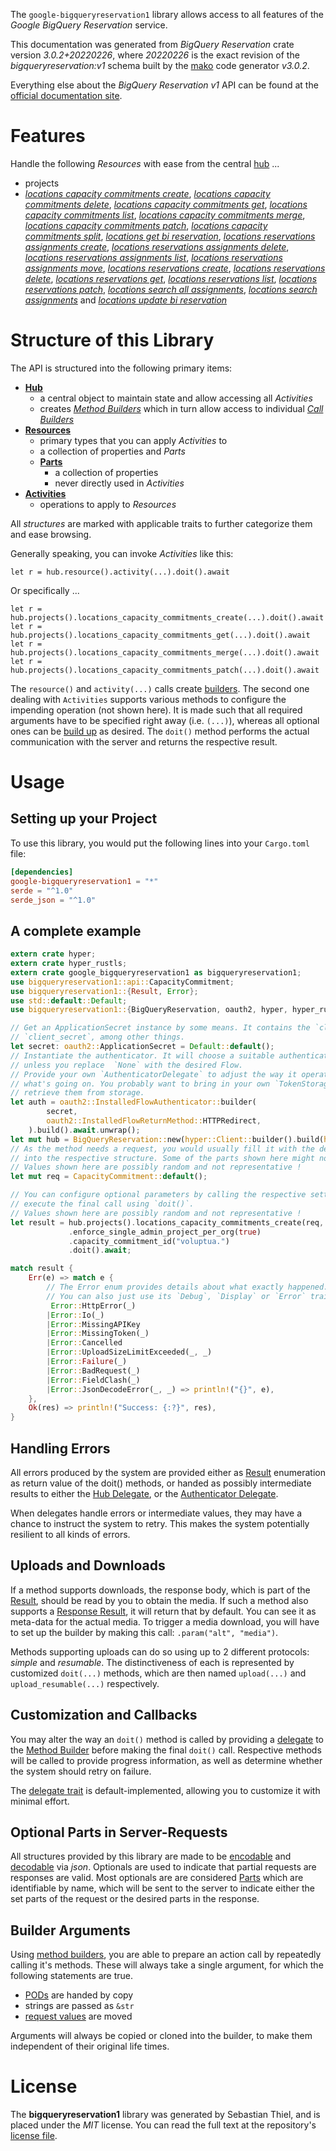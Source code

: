 <!---
DO NOT EDIT !
This file was generated automatically from 'src/mako/api/README.md.mako'
DO NOT EDIT !
-->
The `google-bigqueryreservation1` library allows access to all features of the *Google BigQuery Reservation* service.

This documentation was generated from *BigQuery Reservation* crate version *3.0.2+20220226*, where *20220226* is the exact revision of the *bigqueryreservation:v1* schema built by the [mako](http://www.makotemplates.org/) code generator *v3.0.2*.

Everything else about the *BigQuery Reservation* *v1* API can be found at the
[official documentation site](https://cloud.google.com/bigquery/).
# Features

Handle the following *Resources* with ease from the central [hub](https://docs.rs/google-bigqueryreservation1/3.0.2+20220226/google_bigqueryreservation1/BigQueryReservation) ... 

* projects
 * [*locations capacity commitments create*](https://docs.rs/google-bigqueryreservation1/3.0.2+20220226/google_bigqueryreservation1/api::ProjectLocationCapacityCommitmentCreateCall), [*locations capacity commitments delete*](https://docs.rs/google-bigqueryreservation1/3.0.2+20220226/google_bigqueryreservation1/api::ProjectLocationCapacityCommitmentDeleteCall), [*locations capacity commitments get*](https://docs.rs/google-bigqueryreservation1/3.0.2+20220226/google_bigqueryreservation1/api::ProjectLocationCapacityCommitmentGetCall), [*locations capacity commitments list*](https://docs.rs/google-bigqueryreservation1/3.0.2+20220226/google_bigqueryreservation1/api::ProjectLocationCapacityCommitmentListCall), [*locations capacity commitments merge*](https://docs.rs/google-bigqueryreservation1/3.0.2+20220226/google_bigqueryreservation1/api::ProjectLocationCapacityCommitmentMergeCall), [*locations capacity commitments patch*](https://docs.rs/google-bigqueryreservation1/3.0.2+20220226/google_bigqueryreservation1/api::ProjectLocationCapacityCommitmentPatchCall), [*locations capacity commitments split*](https://docs.rs/google-bigqueryreservation1/3.0.2+20220226/google_bigqueryreservation1/api::ProjectLocationCapacityCommitmentSplitCall), [*locations get bi reservation*](https://docs.rs/google-bigqueryreservation1/3.0.2+20220226/google_bigqueryreservation1/api::ProjectLocationGetBiReservationCall), [*locations reservations assignments create*](https://docs.rs/google-bigqueryreservation1/3.0.2+20220226/google_bigqueryreservation1/api::ProjectLocationReservationAssignmentCreateCall), [*locations reservations assignments delete*](https://docs.rs/google-bigqueryreservation1/3.0.2+20220226/google_bigqueryreservation1/api::ProjectLocationReservationAssignmentDeleteCall), [*locations reservations assignments list*](https://docs.rs/google-bigqueryreservation1/3.0.2+20220226/google_bigqueryreservation1/api::ProjectLocationReservationAssignmentListCall), [*locations reservations assignments move*](https://docs.rs/google-bigqueryreservation1/3.0.2+20220226/google_bigqueryreservation1/api::ProjectLocationReservationAssignmentMoveCall), [*locations reservations create*](https://docs.rs/google-bigqueryreservation1/3.0.2+20220226/google_bigqueryreservation1/api::ProjectLocationReservationCreateCall), [*locations reservations delete*](https://docs.rs/google-bigqueryreservation1/3.0.2+20220226/google_bigqueryreservation1/api::ProjectLocationReservationDeleteCall), [*locations reservations get*](https://docs.rs/google-bigqueryreservation1/3.0.2+20220226/google_bigqueryreservation1/api::ProjectLocationReservationGetCall), [*locations reservations list*](https://docs.rs/google-bigqueryreservation1/3.0.2+20220226/google_bigqueryreservation1/api::ProjectLocationReservationListCall), [*locations reservations patch*](https://docs.rs/google-bigqueryreservation1/3.0.2+20220226/google_bigqueryreservation1/api::ProjectLocationReservationPatchCall), [*locations search all assignments*](https://docs.rs/google-bigqueryreservation1/3.0.2+20220226/google_bigqueryreservation1/api::ProjectLocationSearchAllAssignmentCall), [*locations search assignments*](https://docs.rs/google-bigqueryreservation1/3.0.2+20220226/google_bigqueryreservation1/api::ProjectLocationSearchAssignmentCall) and [*locations update bi reservation*](https://docs.rs/google-bigqueryreservation1/3.0.2+20220226/google_bigqueryreservation1/api::ProjectLocationUpdateBiReservationCall)




# Structure of this Library

The API is structured into the following primary items:

* **[Hub](https://docs.rs/google-bigqueryreservation1/3.0.2+20220226/google_bigqueryreservation1/BigQueryReservation)**
    * a central object to maintain state and allow accessing all *Activities*
    * creates [*Method Builders*](https://docs.rs/google-bigqueryreservation1/3.0.2+20220226/google_bigqueryreservation1/client::MethodsBuilder) which in turn
      allow access to individual [*Call Builders*](https://docs.rs/google-bigqueryreservation1/3.0.2+20220226/google_bigqueryreservation1/client::CallBuilder)
* **[Resources](https://docs.rs/google-bigqueryreservation1/3.0.2+20220226/google_bigqueryreservation1/client::Resource)**
    * primary types that you can apply *Activities* to
    * a collection of properties and *Parts*
    * **[Parts](https://docs.rs/google-bigqueryreservation1/3.0.2+20220226/google_bigqueryreservation1/client::Part)**
        * a collection of properties
        * never directly used in *Activities*
* **[Activities](https://docs.rs/google-bigqueryreservation1/3.0.2+20220226/google_bigqueryreservation1/client::CallBuilder)**
    * operations to apply to *Resources*

All *structures* are marked with applicable traits to further categorize them and ease browsing.

Generally speaking, you can invoke *Activities* like this:

```Rust,ignore
let r = hub.resource().activity(...).doit().await
```

Or specifically ...

```ignore
let r = hub.projects().locations_capacity_commitments_create(...).doit().await
let r = hub.projects().locations_capacity_commitments_get(...).doit().await
let r = hub.projects().locations_capacity_commitments_merge(...).doit().await
let r = hub.projects().locations_capacity_commitments_patch(...).doit().await
```

The `resource()` and `activity(...)` calls create [builders][builder-pattern]. The second one dealing with `Activities` 
supports various methods to configure the impending operation (not shown here). It is made such that all required arguments have to be 
specified right away (i.e. `(...)`), whereas all optional ones can be [build up][builder-pattern] as desired.
The `doit()` method performs the actual communication with the server and returns the respective result.

# Usage

## Setting up your Project

To use this library, you would put the following lines into your `Cargo.toml` file:

```toml
[dependencies]
google-bigqueryreservation1 = "*"
serde = "^1.0"
serde_json = "^1.0"
```

## A complete example

```Rust
extern crate hyper;
extern crate hyper_rustls;
extern crate google_bigqueryreservation1 as bigqueryreservation1;
use bigqueryreservation1::api::CapacityCommitment;
use bigqueryreservation1::{Result, Error};
use std::default::Default;
use bigqueryreservation1::{BigQueryReservation, oauth2, hyper, hyper_rustls};

// Get an ApplicationSecret instance by some means. It contains the `client_id` and 
// `client_secret`, among other things.
let secret: oauth2::ApplicationSecret = Default::default();
// Instantiate the authenticator. It will choose a suitable authentication flow for you, 
// unless you replace  `None` with the desired Flow.
// Provide your own `AuthenticatorDelegate` to adjust the way it operates and get feedback about 
// what's going on. You probably want to bring in your own `TokenStorage` to persist tokens and
// retrieve them from storage.
let auth = oauth2::InstalledFlowAuthenticator::builder(
        secret,
        oauth2::InstalledFlowReturnMethod::HTTPRedirect,
    ).build().await.unwrap();
let mut hub = BigQueryReservation::new(hyper::Client::builder().build(hyper_rustls::HttpsConnector::with_native_roots().https_or_http().enable_http1().enable_http2().build()), auth);
// As the method needs a request, you would usually fill it with the desired information
// into the respective structure. Some of the parts shown here might not be applicable !
// Values shown here are possibly random and not representative !
let mut req = CapacityCommitment::default();

// You can configure optional parameters by calling the respective setters at will, and
// execute the final call using `doit()`.
// Values shown here are possibly random and not representative !
let result = hub.projects().locations_capacity_commitments_create(req, "parent")
             .enforce_single_admin_project_per_org(true)
             .capacity_commitment_id("voluptua.")
             .doit().await;

match result {
    Err(e) => match e {
        // The Error enum provides details about what exactly happened.
        // You can also just use its `Debug`, `Display` or `Error` traits
         Error::HttpError(_)
        |Error::Io(_)
        |Error::MissingAPIKey
        |Error::MissingToken(_)
        |Error::Cancelled
        |Error::UploadSizeLimitExceeded(_, _)
        |Error::Failure(_)
        |Error::BadRequest(_)
        |Error::FieldClash(_)
        |Error::JsonDecodeError(_, _) => println!("{}", e),
    },
    Ok(res) => println!("Success: {:?}", res),
}

```
## Handling Errors

All errors produced by the system are provided either as [Result](https://docs.rs/google-bigqueryreservation1/3.0.2+20220226/google_bigqueryreservation1/client::Result) enumeration as return value of
the doit() methods, or handed as possibly intermediate results to either the 
[Hub Delegate](https://docs.rs/google-bigqueryreservation1/3.0.2+20220226/google_bigqueryreservation1/client::Delegate), or the [Authenticator Delegate](https://docs.rs/yup-oauth2/*/yup_oauth2/trait.AuthenticatorDelegate.html).

When delegates handle errors or intermediate values, they may have a chance to instruct the system to retry. This 
makes the system potentially resilient to all kinds of errors.

## Uploads and Downloads
If a method supports downloads, the response body, which is part of the [Result](https://docs.rs/google-bigqueryreservation1/3.0.2+20220226/google_bigqueryreservation1/client::Result), should be
read by you to obtain the media.
If such a method also supports a [Response Result](https://docs.rs/google-bigqueryreservation1/3.0.2+20220226/google_bigqueryreservation1/client::ResponseResult), it will return that by default.
You can see it as meta-data for the actual media. To trigger a media download, you will have to set up the builder by making
this call: `.param("alt", "media")`.

Methods supporting uploads can do so using up to 2 different protocols: 
*simple* and *resumable*. The distinctiveness of each is represented by customized 
`doit(...)` methods, which are then named `upload(...)` and `upload_resumable(...)` respectively.

## Customization and Callbacks

You may alter the way an `doit()` method is called by providing a [delegate](https://docs.rs/google-bigqueryreservation1/3.0.2+20220226/google_bigqueryreservation1/client::Delegate) to the 
[Method Builder](https://docs.rs/google-bigqueryreservation1/3.0.2+20220226/google_bigqueryreservation1/client::CallBuilder) before making the final `doit()` call. 
Respective methods will be called to provide progress information, as well as determine whether the system should 
retry on failure.

The [delegate trait](https://docs.rs/google-bigqueryreservation1/3.0.2+20220226/google_bigqueryreservation1/client::Delegate) is default-implemented, allowing you to customize it with minimal effort.

## Optional Parts in Server-Requests

All structures provided by this library are made to be [encodable](https://docs.rs/google-bigqueryreservation1/3.0.2+20220226/google_bigqueryreservation1/client::RequestValue) and 
[decodable](https://docs.rs/google-bigqueryreservation1/3.0.2+20220226/google_bigqueryreservation1/client::ResponseResult) via *json*. Optionals are used to indicate that partial requests are responses 
are valid.
Most optionals are are considered [Parts](https://docs.rs/google-bigqueryreservation1/3.0.2+20220226/google_bigqueryreservation1/client::Part) which are identifiable by name, which will be sent to 
the server to indicate either the set parts of the request or the desired parts in the response.

## Builder Arguments

Using [method builders](https://docs.rs/google-bigqueryreservation1/3.0.2+20220226/google_bigqueryreservation1/client::CallBuilder), you are able to prepare an action call by repeatedly calling it's methods.
These will always take a single argument, for which the following statements are true.

* [PODs][wiki-pod] are handed by copy
* strings are passed as `&str`
* [request values](https://docs.rs/google-bigqueryreservation1/3.0.2+20220226/google_bigqueryreservation1/client::RequestValue) are moved

Arguments will always be copied or cloned into the builder, to make them independent of their original life times.

[wiki-pod]: http://en.wikipedia.org/wiki/Plain_old_data_structure
[builder-pattern]: http://en.wikipedia.org/wiki/Builder_pattern
[google-go-api]: https://github.com/google/google-api-go-client

# License
The **bigqueryreservation1** library was generated by Sebastian Thiel, and is placed 
under the *MIT* license.
You can read the full text at the repository's [license file][repo-license].

[repo-license]: https://github.com/Byron/google-apis-rsblob/main/LICENSE.md
